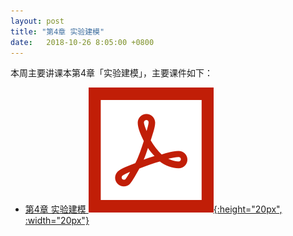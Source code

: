 ```yaml
---
layout: post
title: "第4章 实验建模"
date:   2018-10-26 8:05:00 +0800
---
```


本周主要讲课本第4章「实验建模」，主要课件如下：

- [第4章 实验建模 ![课件][pdf_icon]{:height="20px", :width="20px"}][pdf]

[pdf_icon]: /assets/images/pdf.svg
[pdf]: /slides/chap04.pdf
